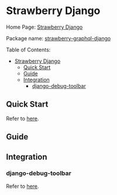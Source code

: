 # Strawberry Django

Home Page: [Strawberry Django](https://strawberry-graphql.github.io/strawberry-django/)

Package name: [strawberry-graphql-django](https://github.com/strawberry-graphql/strawberry-django)

Table of Contents:

- [Strawberry Django](#strawberry-django)
  - [Quick Start](#quick-start)
  - [Guide](#guide)
  - [Integration](#integration)
    - [django-debug-toolbar](#django-debug-toolbar)

## Quick Start

Refer to [here](https://strawberry-graphql.github.io/strawberry-django/quick-start/).

## Guide

## Integration

### django-debug-toolbar

Refer to [here](https://strawberry-graphql.github.io/strawberry-django/integrations/debug-toolbar/).
